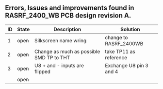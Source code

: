## Errors, Issues and improvements found in RASRF_2400_WB PCB design revision A.

| ID 	| State 	| Description 	                      | Solution          |
|----	|-------	|-------------	                      |-------            |
| 1 	| open    | Silkscreen name wring               | change to RASRF_2400WB |
| 2 	| open    | Change as much as possible SMD TP to THT | take TP11 as reference |
| 3 	| open    | U8 + and - inputs are flipped       | Exchange U8 pin 3 and 4 |
|   	| open    |             	                      | |
